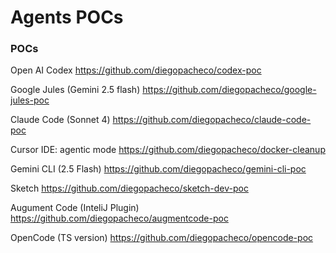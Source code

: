 # Agents POCs

### POCs

Open AI Codex
https://github.com/diegopacheco/codex-poc

Google Jules (Gemini 2.5 flash)
https://github.com/diegopacheco/google-jules-poc

Claude Code (Sonnet 4)
https://github.com/diegopacheco/claude-code-poc

Cursor IDE: agentic mode
https://github.com/diegopacheco/docker-cleanup 

Gemini CLI (2.5 Flash)
https://github.com/diegopacheco/gemini-cli-poc

Sketch
https://github.com/diegopacheco/sketch-dev-poc

Augument Code (InteliJ Plugin)
https://github.com/diegopacheco/augmentcode-poc

OpenCode (TS version)
https://github.com/diegopacheco/opencode-poc